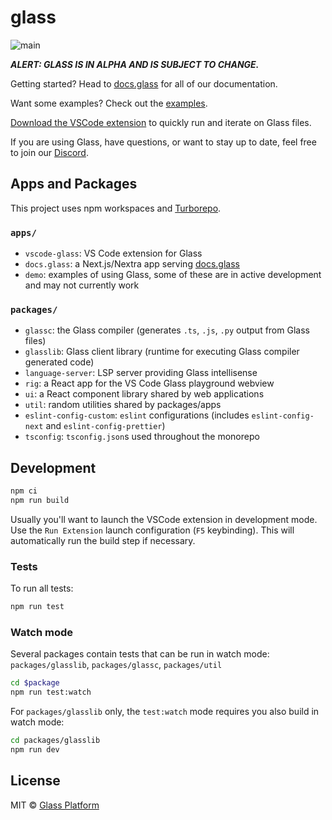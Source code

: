 # glass

![main](https://github.com/glass-lang/glass/actions/workflows/main.yml/badge.svg)

_**ALERT: GLASS IS IN ALPHA AND IS SUBJECT TO CHANGE.**_

Getting started? Head to [docs.glass](https://docs.glass) for all of our documentation.

Want some examples? Check out the [examples](https://github.com/glass-lang/glass/tree/main/apps/demo/examples).

[Download the VSCode extension](http://vscode.glass) to quickly run and iterate on Glass files.

If you are using Glass, have questions, or want to stay up to date, feel free to join our [Discord](https://discord.com/invite/H64PFP2DCc).

## Apps and Packages

This project uses npm workspaces and [Turborepo](https://turbo.build/).

### `apps/`

- `vscode-glass`: VS Code extension for Glass
- `docs.glass`: a Next.js/Nextra app serving [docs.glass](https://docs.glass/)
- `demo`: examples of using Glass, some of these are in active development and may not currently work

### `packages/`

- `glassc`: the Glass compiler (generates `.ts`, `.js`, `.py` output from Glass files)
- `glasslib`: Glass client library (runtime for executing Glass compiler generated code)
- `language-server`: LSP server providing Glass intellisense
- `rig`: a React app for the VS Code Glass playground webview
- `ui`: a React component library shared by web applications
- `util`: random utilities shared by packages/apps
- `eslint-config-custom`: `eslint` configurations (includes `eslint-config-next` and `eslint-config-prettier`)
- `tsconfig`: `tsconfig.json`s used throughout the monorepo

## Development

```bash
npm ci
npm run build
```

Usually you'll want to launch the VSCode extension in development mode. Use the `Run Extension` launch configuration (`F5` keybinding). This will automatically run the build step if necessary.

### Tests

To run all tests:

```bash
npm run test
```

### Watch mode

Several packages contain tests that can be run in watch mode: `packages/glasslib`, `packages/glassc`, `packages/util`

```bash
cd $package
npm run test:watch
```

For `packages/glasslib` only, the `test:watch` mode requires you also build in watch mode:

```bash
cd packages/glasslib
npm run dev
```

## License

MIT © [Glass Platform](https://platform.glass)
